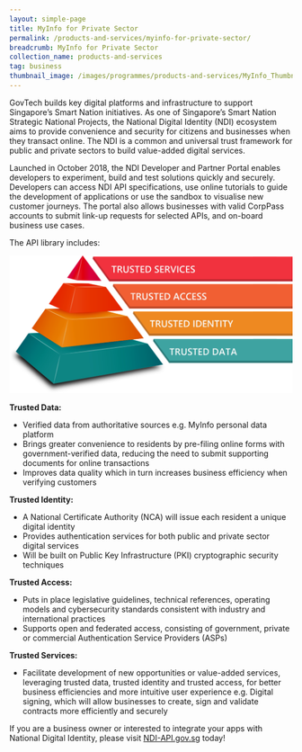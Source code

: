 ```yaml
---
layout: simple-page
title: MyInfo for Private Sector
permalink: /products-and-services/myinfo-for-private-sector/
breadcrumb: MyInfo for Private Sector
collection_name: products-and-services
tag: business
thumbnail_image: /images/programmes/products-and-services/MyInfo_Thumbnail.jpg
---
```


GovTech builds key digital platforms and infrastructure to support Singapore’s Smart Nation initiatives. As one of Singapore’s Smart Nation Strategic National Projects, the National Digital Identity (NDI) ecosystem aims to provide convenience and security for citizens and businesses when they transact online. The NDI is a common and universal trust framework for public and private sectors to build value-added digital services.
 
Launched in October 2018, the NDI Developer and Partner Portal enables developers to experiment, build and test solutions quickly and securely. Developers can access NDI API specifications, use online tutorials to guide the development of applications or use the sandbox to visualise new customer journeys. The portal also allows businesses with valid CorpPass accounts to submit link-up requests for selected APIs, and on-board business use cases.
 
The API library includes:


![MyInfo](/images/programmes/products-and-services/myinfo-private-sector.png)


**Trusted Data:**
* Verified data from authoritative sources e.g. MyInfo personal data platform
* Brings greater convenience to residents by pre-filing online forms with government-verified data, reducing the need to submit supporting documents for online transactions
* Improves data quality which in turn increases business efficiency when verifying customers
 
**Trusted Identity:**
* A National Certificate Authority (NCA) will issue each resident a unique digital identity
* Provides authentication services for both public and private sector digital services
* Will be built on Public Key Infrastructure (PKI) cryptographic security techniques
 
**Trusted Access:**
* Puts in place legislative guidelines, technical references, operating models and cybersecurity standards consistent with industry and international practices
* Supports open and federated access, consisting of government, private or commercial Authentication Service Providers (ASPs)
 
**Trusted Services:**
* Facilitate development of new opportunities or value-added services, leveraging trusted data, trusted identity and trusted access, for better business efficiencies and more intuitive user experience e.g. Digital signing, which will allow businesses to create, sign and validate contracts more efficiently and securely
 
If you are a business owner or interested to integrate your apps with National Digital Identity, please visit [NDI-API.gov.sg](https://www.ndi-api.gov.sg) today!
